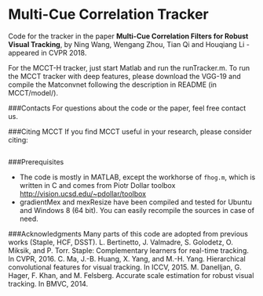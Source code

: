 # Multi-Cue Correlation Tracker
Code for the tracker in the paper **Multi-Cue Correlation Filters for Robust Visual Tracking**, by Ning Wang, Wengang Zhou, Tian Qi and Houqiang Li - appeared in CVPR 2018.

For the MCCT-H tracker, just start Matlab and run the runTracker.m. To run the MCCT tracker with deep features, please download the VGG-19 and compile the Matconvnet following the description in README (in MCCT/model/).

###Contacts
For questions about the code or the paper, feel free contact us.

###Citing MCCT
If you find MCCT useful in your research, please consider citing:
```
```
###Prerequisites
 - The code is mostly in MATLAB, except the workhorse of `fhog.m`, which is written in C and comes from Piotr Dollar toolbox http://vision.ucsd.edu/~pdollar/toolbox
 - gradientMex and mexResize have been compiled and tested for Ubuntu and Windows 8 (64 bit). You can easily recompile the sources in case of need.

###Acknowledgments
Many parts of this code are adopted from previous works (Staple, HCF, DSST).
L. Bertinetto, J. Valmadre, S. Golodetz, O. Miksik, and P. Torr. Staple: Complementary learners for real-time tracking. In CVPR, 2016.
C. Ma, J.-B. Huang, X. Yang, and M.-H. Yang. Hierarchical convolutional features for visual tracking. In ICCV, 2015.
M. Danelljan, G. Hager, F. Khan, and M. Felsberg. Accurate scale estimation for robust visual tracking. In BMVC, 2014.

